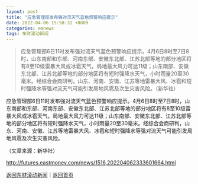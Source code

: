```yaml
---
layout: post
title: "应急管理部发布强对流天气蓝色预警响应提示"
date: 2022-04-06 15:58:31 +0800
categories: emnews
tags: 东财滚动新闻
---
```

> 应急管理部6日11时发布强对流天气蓝色预警响应提示。4月6日8时至7日8时，山东南部和东部、河南东部、安徽东北部、江苏北部等地的部分地区将有8至10级雷暴大风或冰雹天气，局地最大风力可达11级；山东南部、安徽东北部、江苏北部等地的部分地区将有短时强降水天气，小时雨量20至30毫米。经综合会商研判，山东、河南、安徽、江苏等地雷暴大风、冰雹和短时强降水等强对流天气可能引发局地风雹及次生灾害风险。（新华社）

<p>应急管理部6日11时发布强对流天气蓝色预警响应提示。4月6日8时至7日8时，山东南部和东部、河南东部、安徽东北部、江苏北部等地的部分地区将有8至10级雷暴大风或冰雹天气，局地最大风力可达11级；山东南部、安徽东北部、江苏北部等地的部分地区将有短时强降水天气，小时雨量20至30毫米。经综合会商研判，山东、河南、安徽、江苏等地雷暴大风、冰雹和短时强降水等强对流天气可能引发局地风雹及次生灾害风险。</p><p class="em_media">（文章来源：新华社）</p>

<http://futures.eastmoney.com/news/1516,202204062333601664.html>

[返回东财滚动新闻](//finews.withounder.com/emnews/)｜[返回首页](//finews.withounder.com/)
